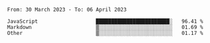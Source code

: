 <!--START_SECTION:waka-->

```text
From: 30 March 2023 - To: 06 April 2023

JavaScript                   ████████████████████████░   96.41 %
Markdown                     ▒░░░░░░░░░░░░░░░░░░░░░░░░   01.69 %
Other                        ▒░░░░░░░░░░░░░░░░░░░░░░░░   01.17 %
```

<!--END_SECTION:waka-->
